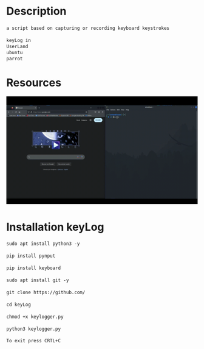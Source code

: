 # Description
    a script based on capturing or recording keyboard keystrokes
    
    keyLog in
    UserLand
    ubuntu
    parrot

# Resources
![Descripción del GIF](https://github.com/PRL412/keyLog/blob/main/vidgif.gif)

# Installation keyLog
    sudo apt install python3 -y

    pip install pynput
    
    pip install keyboard
    
    sudo apt install git -y
    
    git clone https://github.com/ 
    
    cd keyLog
    
    chmod +x keylogger.py
    
    python3 keylogger.py
`To exit press CRTL+C `


